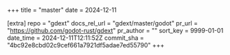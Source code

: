 +++
title = "master"
date = 2024-12-11

[extra]
repo = "gdext"
docs_rel_url = "gdext/master/godot"
pr_url = "https://github.com/godot-rust/gdext"
pr_author = ""
sort_key = 9999-01-01
date_time = 2024-12-11T12:11:52Z
commit_sha = "4bc92e8cbd02c9cef661a7921df5adae7ed55790"
+++


